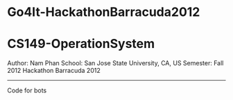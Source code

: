 Go4It-HackathonBarracuda2012
============================
CS149-OperationSystem
=====================
Author: Nam Phan
School: San Jose State University, CA, US
Semester: Fall 2012
Hackathon Barracuda 2012

---------------------
Code for bots
